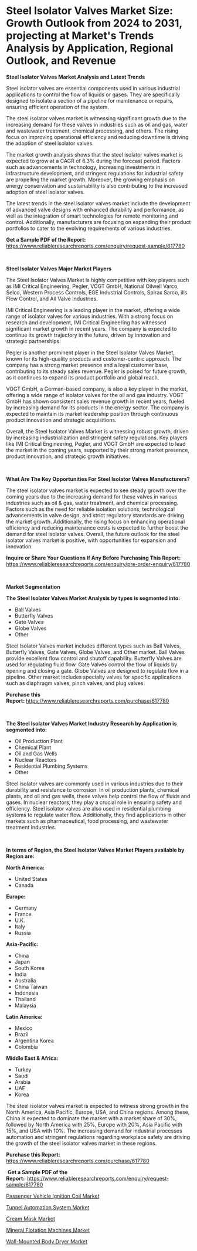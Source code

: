 <p><h1>Steel Isolator Valves Market Size: Growth Outlook from 2024 to 2031, projecting at Market's Trends Analysis by Application, Regional Outlook, and Revenue</h1></p><p><strong>Steel Isolator Valves Market Analysis and Latest Trends</strong></p>
<p><p>Steel isolator valves are essential components used in various industrial applications to control the flow of liquids or gases. They are specifically designed to isolate a section of a pipeline for maintenance or repairs, ensuring efficient operation of the system.</p><p>The steel isolator valves market is witnessing significant growth due to the increasing demand for these valves in industries such as oil and gas, water and wastewater treatment, chemical processing, and others. The rising focus on improving operational efficiency and reducing downtime is driving the adoption of steel isolator valves.</p><p>The market growth analysis shows that the steel isolator valves market is expected to grow at a CAGR of 6.3% during the forecast period. Factors such as advancements in technology, increasing investments in infrastructure development, and stringent regulations for industrial safety are propelling the market growth. Moreover, the growing emphasis on energy conservation and sustainability is also contributing to the increased adoption of steel isolator valves.</p><p>The latest trends in the steel isolator valves market include the development of advanced valve designs with enhanced durability and performance, as well as the integration of smart technologies for remote monitoring and control. Additionally, manufacturers are focusing on expanding their product portfolios to cater to the evolving requirements of various industries.</p></p>
<p><strong>Get a Sample PDF of the Report:&nbsp;</strong> <a href="https://www.reliableresearchreports.com/enquiry/request-sample/617780">https://www.reliableresearchreports.com/enquiry/request-sample/617780</a></p>
<p>&nbsp;</p>
<p><strong>Steel Isolator Valves Major Market Players</strong></p>
<p><p>The Steel Isolator Valves Market is highly competitive with key players such as IMI Critical Engineering, Pegler, VOGT GmbH, National Oilwell Varco, Selco, Western Process Controls, EGE Industrial Controls, Spirax Sarco, ills Flow Control, and All Valve Industries.</p><p>IMI Critical Engineering is a leading player in the market, offering a wide range of isolator valves for various industries. With a strong focus on research and development, IMI Critical Engineering has witnessed significant market growth in recent years. The company is expected to continue its growth trajectory in the future, driven by innovation and strategic partnerships.</p><p>Pegler is another prominent player in the Steel Isolator Valves Market, known for its high-quality products and customer-centric approach. The company has a strong market presence and a loyal customer base, contributing to its steady sales revenue. Pegler is poised for future growth, as it continues to expand its product portfolio and global reach.</p><p>VOGT GmbH, a German-based company, is also a key player in the market, offering a wide range of isolator valves for the oil and gas industry. VOGT GmbH has shown consistent sales revenue growth in recent years, fueled by increasing demand for its products in the energy sector. The company is expected to maintain its market leadership position through continuous product innovation and strategic acquisitions.</p><p>Overall, the Steel Isolator Valves Market is witnessing robust growth, driven by increasing industrialization and stringent safety regulations. Key players like IMI Critical Engineering, Pegler, and VOGT GmbH are expected to lead the market in the coming years, supported by their strong market presence, product innovation, and strategic growth initiatives.</p></p>
<p>&nbsp;</p>
<p><strong>What Are The Key Opportunities For Steel Isolator Valves Manufacturers?</strong></p>
<p><p>The steel isolator valves market is expected to see steady growth over the coming years due to the increasing demand for these valves in various industries such as oil & gas, water treatment, and chemical processing. Factors such as the need for reliable isolation solutions, technological advancements in valve design, and strict regulatory standards are driving the market growth. Additionally, the rising focus on enhancing operational efficiency and reducing maintenance costs is expected to further boost the demand for steel isolator valves. Overall, the future outlook for the steel isolator valves market is positive, with opportunities for expansion and innovation.</p></p>
<p><strong>Inquire or Share Your Questions If Any Before Purchasing This Report:</strong> <a href="https://www.reliableresearchreports.com/enquiry/pre-order-enquiry/617780">https://www.reliableresearchreports.com/enquiry/pre-order-enquiry/617780</a></p>
<p>&nbsp;</p>
<p><strong>Market Segmentation</strong></p>
<p><strong>The Steel Isolator Valves Market Analysis by types is segmented into:</strong></p>
<p><ul><li>Ball Valves</li><li>Butterfly Valves</li><li>Gate Valves</li><li>Globe Valves</li><li>Other</li></ul></p>
<p><p>Steel Isolator Valves market includes different types such as Ball Valves, Butterfly Valves, Gate Valves, Globe Valves, and Other market. Ball Valves provide excellent flow control and shutoff capability. Butterfly Valves are used for regulating fluid flow. Gate Valves control the flow of liquids by opening and closing a gate. Globe Valves are designed to regulate flow in a pipeline. Other market includes specialty valves for specific applications such as diaphragm valves, pinch valves, and plug valves.</p></p>
<p><strong>Purchase this Report:&nbsp;</strong><a href="https://www.reliableresearchreports.com/purchase/617780">https://www.reliableresearchreports.com/purchase/617780</a></p>
<p>&nbsp;</p>
<p><strong>The Steel Isolator Valves Market Industry Research by Application is segmented into:</strong></p>
<p><ul><li>Oil Production Plant</li><li>Chemical Plant</li><li>Oil and Gas Wells</li><li>Nuclear Reactors</li><li>Residential Plumbing Systems</li><li>Other</li></ul></p>
<p><p>Steel isolator valves are commonly used in various industries due to their durability and resistance to corrosion. In oil production plants, chemical plants, and oil and gas wells, these valves help control the flow of fluids and gases. In nuclear reactors, they play a crucial role in ensuring safety and efficiency. Steel isolator valves are also used in residential plumbing systems to regulate water flow. Additionally, they find applications in other markets such as pharmaceutical, food processing, and wastewater treatment industries.</p></p>
<p>&nbsp;</p>
<p><strong>In terms of Region, the Steel Isolator Valves Market Players available by Region are:</strong></p>
<p>
    <p> <strong> North America: </strong>
        <ul>
            <li>United States</li>
            <li>Canada</li>
        </ul>
        </p> 
    <p> <strong> Europe: </strong>
        <ul>
            <li>Germany</li>
            <li>France</li>
            <li>U.K.</li>
            <li>Italy</li>
            <li>Russia</li>
        </ul>
        </p> 
    <p> <strong> Asia-Pacific: </strong>
        <ul>
            <li>China</li>
            <li>Japan</li>
            <li>South Korea</li>
            <li>India</li>
            <li>Australia</li>
            <li>China Taiwan</li>
            <li>Indonesia</li>
            <li>Thailand</li>
            <li>Malaysia</li>
        </ul>
        </p> 
    <p> <strong> Latin America: </strong>
        <ul>
            <li>Mexico</li>
            <li>Brazil</li>
            <li>Argentina Korea</li>
            <li>Colombia</li>
        </ul>
        </p> 
    <p> <strong> Middle East & Africa: </strong>
        <ul>
            <li>Turkey</li>
            <li>Saudi</li>
            <li>Arabia</li>
            <li>UAE</li>
            <li>Korea</li>
        </ul>
    </p>
    </p>
<p><p>The steel isolator valves market is expected to witness strong growth in the North America, Asia Pacific, Europe, USA, and China regions. Among these, China is expected to dominate the market with a market share of 30%, followed by North America with 25%, Europe with 20%, Asia Pacific with 15%, and USA with 10%. The increasing demand for industrial processes automation and stringent regulations regarding workplace safety are driving the growth of the steel isolator valves market in these regions.</p></p>
<p><strong>Purchase this Report: </strong><a href="https://www.reliableresearchreports.com/purchase/617780">https://www.reliableresearchreports.com/purchase/617780</a></p>
<p>&nbsp;<strong>Get a Sample PDF of the Report:&nbsp;&nbsp;</strong><a href="https://www.reliableresearchreports.com/enquiry/request-sample/617780">https://www.reliableresearchreports.com/enquiry/request-sample/617780</a></p>
<p><strong></strong></p>
<p><p><a href="https://view.publitas.com/reportprime-1/passenger-vehicle-ignition-coil-market-size-growth-outlook-from-2024-to-2031-projecting-at-markets-trends-analysis-by-application-regional-outlook-and-revenue/">Passenger Vehicle Ignition Coil Market</a></p><p><a href="https://fuschia-pecorino-a6d.notion.site/Tunnel-Automation-System-Market-Size-and-Examines-its-Market-Scope-with-a-Primary-Focus-on-Growth--53f8a0ff4d0549ab8c3848f2839b82cb">Tunnel Automation System Market</a></p><p><a href="https://view.publitas.com/reportprime-1/cream-mask-market-size-global-industry-overview-market-segmentation-and-forecast-2024-to-2031/">Cream Mask Market</a></p><p><a href="https://florentine-yuzu-f42.notion.site/Decoding-the-Mineral-Flotation-Machines-Market-A-Deep-Dive-into-the-Latest-Market-Trends-Market-Se-335fc0387f934e698b413fcda90cb2e0">Mineral Flotation Machines Market</a></p><p><a href="https://github.com/dx0328/Market-Research-Report-List-1/blob/main/wall-mounted-body-dryer-market.md">Wall-Mounted Body Dryer Market</a></p></p>